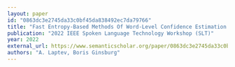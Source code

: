 ```yaml
---
layout: paper
id: "0863dc3e2745da33c0bf45da838492ec7da79766"
title: "Fast Entropy-Based Methods Of Word-Level Confidence Estimation For End-To-End Automatic Speech Recognition"
publication: "2022 IEEE Spoken Language Technology Workshop (SLT)"
year: 2022
external_url: https://www.semanticscholar.org/paper/0863dc3e2745da33c0bf45da838492ec7da79766
authors: "A. Laptev, Boris Ginsburg"
---
```

